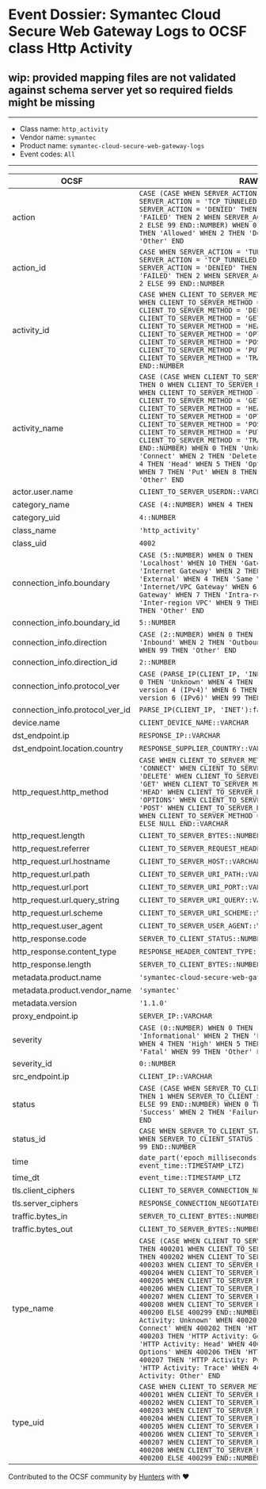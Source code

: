 # Event Dossier: Symantec Cloud Secure Web Gateway Logs to OCSF class Http Activity

## wip: provided mapping files are not validated against schema server yet so required fields might be missing
---
* Class name: `http_activity`
* Vendor name: `symantec`
* Product name: `symantec-cloud-secure-web-gateway-logs`
* Event codes: `All`
---

| OCSF | RAW |
| --- | --- |
| action | ```CASE (CASE WHEN SERVER_ACTION = 'TUNNELED' THEN 1 WHEN SERVER_ACTION = 'TCP_TUNNELED' THEN 1 WHEN SERVER_ACTION = 'DENIED' THEN 2 WHEN SERVER_ACTION = 'FAILED' THEN 2 WHEN SERVER_ACTION = 'TCP_DENIED' THEN 2 ELSE 99 END::NUMBER) WHEN 0 THEN 'Unknown' WHEN 1 THEN 'Allowed' WHEN 2 THEN 'Denied' WHEN 99 THEN 'Other' END``` |
| action_id | ```CASE WHEN SERVER_ACTION = 'TUNNELED' THEN 1 WHEN SERVER_ACTION = 'TCP_TUNNELED' THEN 1 WHEN SERVER_ACTION = 'DENIED' THEN 2 WHEN SERVER_ACTION = 'FAILED' THEN 2 WHEN SERVER_ACTION = 'TCP_DENIED' THEN 2 ELSE 99 END::NUMBER``` |
| activity_id | ```CASE WHEN CLIENT_TO_SERVER_METHOD = 'UNKNOWN' THEN 0 WHEN CLIENT_TO_SERVER_METHOD = 'CONNECT' THEN 1 WHEN CLIENT_TO_SERVER_METHOD = 'DELETE' THEN 2 WHEN CLIENT_TO_SERVER_METHOD = 'GET' THEN 3 WHEN CLIENT_TO_SERVER_METHOD = 'HEAD' THEN 4 WHEN CLIENT_TO_SERVER_METHOD = 'OPTIONS' THEN 5 WHEN CLIENT_TO_SERVER_METHOD = 'POST' THEN 6 WHEN CLIENT_TO_SERVER_METHOD = 'PUT' THEN 7 WHEN CLIENT_TO_SERVER_METHOD = 'TRACE' THEN 8 ELSE 99 END::NUMBER``` |
| activity_name | ```CASE (CASE WHEN CLIENT_TO_SERVER_METHOD = 'UNKNOWN' THEN 0 WHEN CLIENT_TO_SERVER_METHOD = 'CONNECT' THEN 1 WHEN CLIENT_TO_SERVER_METHOD = 'DELETE' THEN 2 WHEN CLIENT_TO_SERVER_METHOD = 'GET' THEN 3 WHEN CLIENT_TO_SERVER_METHOD = 'HEAD' THEN 4 WHEN CLIENT_TO_SERVER_METHOD = 'OPTIONS' THEN 5 WHEN CLIENT_TO_SERVER_METHOD = 'POST' THEN 6 WHEN CLIENT_TO_SERVER_METHOD = 'PUT' THEN 7 WHEN CLIENT_TO_SERVER_METHOD = 'TRACE' THEN 8 ELSE 99 END::NUMBER) WHEN 0 THEN 'Unknown' WHEN 1 THEN 'Connect' WHEN 2 THEN 'Delete' WHEN 3 THEN 'Get' WHEN 4 THEN 'Head' WHEN 5 THEN 'Options' WHEN 6 THEN 'Post' WHEN 7 THEN 'Put' WHEN 8 THEN 'Trace' WHEN 99 THEN 'Other' END``` |
| actor.user.name | ```CLIENT_TO_SERVER_USERDN::VARCHAR``` |
| category_name | ```CASE (4::NUMBER) WHEN 4 THEN 'Network Activity' END``` |
| category_uid | ```4::NUMBER``` |
| class_name | ```'http_activity'``` |
| class_uid | ```4002``` |
| connection_info.boundary | ```CASE (5::NUMBER) WHEN 0 THEN 'Unknown' WHEN 1 THEN 'Localhost' WHEN 10 THEN 'Gateway VPC' WHEN 11 THEN 'Internet Gateway' WHEN 2 THEN 'Internal' WHEN 3 THEN 'External' WHEN 4 THEN 'Same VPC' WHEN 5 THEN 'Internet/VPC Gateway' WHEN 6 THEN 'Virtual Private Gateway' WHEN 7 THEN 'Intra-region VPC' WHEN 8 THEN 'Inter-region VPC' WHEN 9 THEN 'Local Gateway' WHEN 99 THEN 'Other' END``` |
| connection_info.boundary_id | ```5::NUMBER``` |
| connection_info.direction | ```CASE (2::NUMBER) WHEN 0 THEN 'Unknown' WHEN 1 THEN 'Inbound' WHEN 2 THEN 'Outbound' WHEN 3 THEN 'Lateral' WHEN 99 THEN 'Other' END``` |
| connection_info.direction_id | ```2::NUMBER``` |
| connection_info.protocol_ver | ```CASE (PARSE_IP(CLIENT_IP, 'INET'):family::NUMBER) WHEN 0 THEN 'Unknown' WHEN 4 THEN 'Internet Protocol version 4 (IPv4)' WHEN 6 THEN 'Internet Protocol version 6 (IPv6)' WHEN 99 THEN 'Other' END``` |
| connection_info.protocol_ver_id | ```PARSE_IP(CLIENT_IP, 'INET'):family::NUMBER``` |
| device.name | ```CLIENT_DEVICE_NAME::VARCHAR``` |
| dst_endpoint.ip | ```RESPONSE_IP::VARCHAR``` |
| dst_endpoint.location.country | ```RESPONSE_SUPPLIER_COUNTRY::VARCHAR``` |
| http_request.http_method | ```CASE WHEN CLIENT_TO_SERVER_METHOD = 'CONNECT' THEN 'CONNECT' WHEN CLIENT_TO_SERVER_METHOD = 'DELETE' THEN 'DELETE' WHEN CLIENT_TO_SERVER_METHOD = 'GET' THEN 'GET' WHEN CLIENT_TO_SERVER_METHOD = 'HEAD' THEN 'HEAD' WHEN CLIENT_TO_SERVER_METHOD = 'OPTIONS' THEN 'OPTIONS' WHEN CLIENT_TO_SERVER_METHOD = 'POST' THEN 'POST' WHEN CLIENT_TO_SERVER_METHOD = 'PUT' THEN 'PUT' WHEN CLIENT_TO_SERVER_METHOD = 'TRACE' THEN 'TRACE' ELSE NULL END::VARCHAR``` |
| http_request.length | ```CLIENT_TO_SERVER_BYTES::NUMBER``` |
| http_request.referrer | ```CLIENT_TO_SERVER_REQUEST_HEADER_REFERER::VARCHAR``` |
| http_request.url.hostname | ```CLIENT_TO_SERVER_HOST::VARCHAR``` |
| http_request.url.path | ```CLIENT_TO_SERVER_URI_PATH::VARCHAR``` |
| http_request.url.port | ```CLIENT_TO_SERVER_URI_PORT::VARCHAR``` |
| http_request.url.query_string | ```CLIENT_TO_SERVER_URI_QUERY::VARCHAR``` |
| http_request.url.scheme | ```CLIENT_TO_SERVER_URI_SCHEME::VARCHAR``` |
| http_request.user_agent | ```CLIENT_TO_SERVER_USER_AGENT::VARCHAR``` |
| http_response.code | ```SERVER_TO_CLIENT_STATUS::NUMBER``` |
| http_response.content_type | ```RESPONSE_HEADER_CONTENT_TYPE::VARCHAR``` |
| http_response.length | ```SERVER_TO_CLIENT_BYTES::NUMBER``` |
| metadata.product.name | ```'symantec-cloud-secure-web-gateway-logs'``` |
| metadata.product.vendor_name | ```'symantec'``` |
| metadata.version | ```'1.1.0'``` |
| proxy_endpoint.ip | ```SERVER_IP::VARCHAR``` |
| severity | ```CASE (0::NUMBER) WHEN 0 THEN 'Unknown' WHEN 1 THEN 'Informational' WHEN 2 THEN 'Low' WHEN 3 THEN 'Medium' WHEN 4 THEN 'High' WHEN 5 THEN 'Critical' WHEN 6 THEN 'Fatal' WHEN 99 THEN 'Other' END``` |
| severity_id | ```0::NUMBER``` |
| src_endpoint.ip | ```CLIENT_IP::VARCHAR``` |
| status | ```CASE (CASE WHEN SERVER_TO_CLIENT_STATUS ILIKE '2%%' THEN 1 WHEN SERVER_TO_CLIENT_STATUS ILIKE '4%%' THEN 2 ELSE 99 END::NUMBER) WHEN 0 THEN 'Unknown' WHEN 1 THEN 'Success' WHEN 2 THEN 'Failure' WHEN 99 THEN 'Other' END``` |
| status_id | ```CASE WHEN SERVER_TO_CLIENT_STATUS ILIKE '2%%' THEN 1 WHEN SERVER_TO_CLIENT_STATUS ILIKE '4%%' THEN 2 ELSE 99 END::NUMBER``` |
| time | ```date_part('epoch_milliseconds', event_time::TIMESTAMP_LTZ)``` |
| time_dt | ```event_time::TIMESTAMP_LTZ``` |
| tls.client_ciphers | ```CLIENT_TO_SERVER_CONNECTION_NEGOTIATED_CIPHER::VARCHAR``` |
| tls.server_ciphers | ```RESPONSE_CONNECTION_NEGOTIATED_CIPHER::VARCHAR``` |
| traffic.bytes_in | ```SERVER_TO_CLIENT_BYTES::NUMBER``` |
| traffic.bytes_out | ```CLIENT_TO_SERVER_BYTES::NUMBER``` |
| type_name | ```CASE (CASE WHEN CLIENT_TO_SERVER_METHOD = 'CONNECT' THEN 400201 WHEN CLIENT_TO_SERVER_METHOD = 'DELETE' THEN 400202 WHEN CLIENT_TO_SERVER_METHOD = 'GET' THEN 400203 WHEN CLIENT_TO_SERVER_METHOD = 'HEAD' THEN 400204 WHEN CLIENT_TO_SERVER_METHOD = 'OPTIONS' THEN 400205 WHEN CLIENT_TO_SERVER_METHOD = 'POST' THEN 400206 WHEN CLIENT_TO_SERVER_METHOD = 'PUT' THEN 400207 WHEN CLIENT_TO_SERVER_METHOD = 'TRACE' THEN 400208 WHEN CLIENT_TO_SERVER_METHOD IS NULL THEN 400200 ELSE 400299 END::NUMBER) WHEN 400200 THEN 'HTTP Activity: Unknown' WHEN 400201 THEN 'HTTP Activity: Connect' WHEN 400202 THEN 'HTTP Activity: Delete' WHEN 400203 THEN 'HTTP Activity: Get' WHEN 400204 THEN 'HTTP Activity: Head' WHEN 400205 THEN 'HTTP Activity: Options' WHEN 400206 THEN 'HTTP Activity: Post' WHEN 400207 THEN 'HTTP Activity: Put' WHEN 400208 THEN 'HTTP Activity: Trace' WHEN 400299 THEN 'HTTP Activity: Other' END``` |
| type_uid | ```CASE WHEN CLIENT_TO_SERVER_METHOD = 'CONNECT' THEN 400201 WHEN CLIENT_TO_SERVER_METHOD = 'DELETE' THEN 400202 WHEN CLIENT_TO_SERVER_METHOD = 'GET' THEN 400203 WHEN CLIENT_TO_SERVER_METHOD = 'HEAD' THEN 400204 WHEN CLIENT_TO_SERVER_METHOD = 'OPTIONS' THEN 400205 WHEN CLIENT_TO_SERVER_METHOD = 'POST' THEN 400206 WHEN CLIENT_TO_SERVER_METHOD = 'PUT' THEN 400207 WHEN CLIENT_TO_SERVER_METHOD = 'TRACE' THEN 400208 WHEN CLIENT_TO_SERVER_METHOD IS NULL THEN 400200 ELSE 400299 END::NUMBER``` |

Contributed to the OCSF community by [Hunters](https://www.hunters.security/) with ❤
